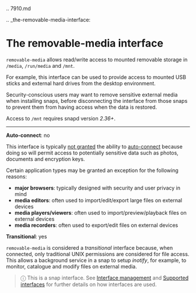.. 7910.md

.. _the-removable-media-interface:

# The removable-media interface

`removable-media` allows read/write access to mounted removable storage in `/media`, `/run/media` and `/mnt`.

For example, this interface can be used to provide access to mounted USB sticks and external hard drives from the desktop environment.

Security-conscious users may want to remove sensitive external media when installing snaps, before disconnecting the interface from those snaps to prevent them from having access when the data is restored.

Access to `/mnt` requires snapd version *2.36+*.

---

**Auto-connect**: no

This interface is typically [not granted](https://snapcraft.io/docs/process-for-aliases-auto-connections-and-tracks) the ability to [auto-connect](interface-management.md#heading--auto-connections) because doing so will permit access to potentially sensitive data such as photos, documents and encryption keys.

Certain application types may be granted an exception for the following reasons:

* **major browsers**: typically designed with security and user privacy in mind
* **media editors**: often used to import/edit/export large files on external devices
* **media players/viewers**: often used to import/preview/playback files on external devices
* **media recorders**: often used to export/edit files on external devices

**Transitional**: yes

`removable-media` is considered a _transitional_ interface because, when connected, only traditional UNIX permissions are considered for file access. This allows a background service in a snap to setup _inotify_, for example, to monitor, catalogue and modify files on external media.

> ⓘ  This is a snap interface. See [Interface management](interface-management.md) and [Supported interfaces](supported-interfaces.md) for further details on how interfaces are used.